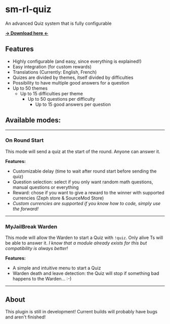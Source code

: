 # sm-rl-quiz
An advanced Quiz system that is fully configurable

**[-> Download here <-](https://github.com/rlevet/sm-rl-quiz/releases/latest)**

## Features
- Highly configurable (and easy, since everything is explained!)
- Easy integration (for custom rewards)
- Translations (Currently: English, French)
- Quizes are divided by themes, itself divided by difficulties
- Possibility to have multiple good answers for a question
- Up to 50 themes
  - Up to 15 difficulties per theme
    - Up to 50 questions per difficulty
      - Up to 15 good answers per question

## Available modes:
----------------------------
### On Round Start
This mode will send a quiz at the start of the round. Anyone can answer it.

**Features:**
- Customizable delay (time to wait after round start before sending the quiz)
- Question selection: select if you only want random math questions, manual questions or everything
- Reward: chose if you want to give a reward to the winner with supported currencies (Zeph store & SourceMod Store)
- *Custom currencies are supported if you know how to code, simply use the forward!*
----------------------------
### MyJailBreak Warden
This mode will allow the Warden to start a Quiz with `!quiz`. Only alive Ts will be able to answer it. *I know that a module already exists for this but compatibility is always better!*

**Features:**
- A simple and intuitive menu to start a Quiz
- Warden death and leave detection: the Quiz will stop if something bad happens to the Warden... :-)
----------------------------
## About
This plugin is still in development! Current builds will probably have bugs and aren't finished!
